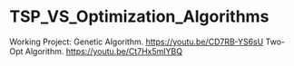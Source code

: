 # TSP_VS_Optimization_Algorithms
Working Project:
Genetic Algorithm. https://youtu.be/CD7RB-YS6sU
Two-Opt Algorithm. https://youtu.be/Ct7Hx5mIYBQ
